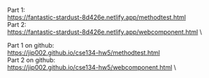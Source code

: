 Part 1: \
https://fantastic-stardust-8d426e.netlify.app/methodtest.html \
Part 2: \
https://fantastic-stardust-8d426e.netlify.app/webcomponent.html \

Part 1 on github: \
https://jip002.github.io/cse134-hw5/methodtest.html \
Part 2 on github: \
https://jip002.github.io/cse134-hw5/webcomponent.html \
